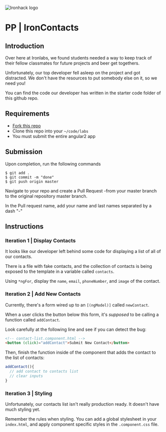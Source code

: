 ![Ironhack logo](https://i.imgur.com/1QgrNNw.png)

# PP | IronContacts

## Introduction

Over here at Ironlabs, we found students needed a way to keep track of their fellow classmates for future projects and beer get togethers.

Unfortunately, our top developer fell asleep on the project and got distracted. We don't have the resources to put somebody else on it, so we need you!

You can find the code our developer has written in the starter code folder of this github repo.

## Requirements

- [Fork this repo](https://guides.github.com/activities/forking/)
- Clone this repo into your `~/code/labs`
- You must submit the entire angular2 app

## Submission

Upon completion, run the following commands
```
$ git add .
$ git commit -m "done"
$ git push origin master
```
Navigate to your repo and create a Pull Request -from your master branch to the original repository master branch.

In the Pull request name, add your name and last names separated by a dash "-"

## Instructions

### Iteration 1 | Display Contacts

It looks like our developer left behind some code for displaying a list of all of our contacts.

There is a file with fake contacts, and the collection of contacts is being exposed to the template in a variable called `contacts`.

Using `*ngFor`, display the `name`, `email`, `phoneNumber`, and `image` of the contact.

### Iteration 2 | Add New Contacts

Currently, there's a form wired up to an `[(ngModel)]` called `newContact`.

When a user clicks the button below this form, it's *supposed* to be calling a function called `addContact`.

Look carefully at the following line and see if you can detect the bug:

```html
<!-- contact-list.component.html -->
<button (click)="addContact">Submit New Contact</button>
```

Then, finish the function inside of the component that adds the contact to the list of contacts:

```typescript
addContact(){
  // add contact to contacts list
  // clear inputs
}
```

### Iteration 3 | Styling

Unfortunately, our contacts list isn't really production ready. It doesn't have much styling yet.

Remember the rules when styling. You can add a global stylesheet in your `index.html`, and apply component specific styles in the `.component.css` file.

